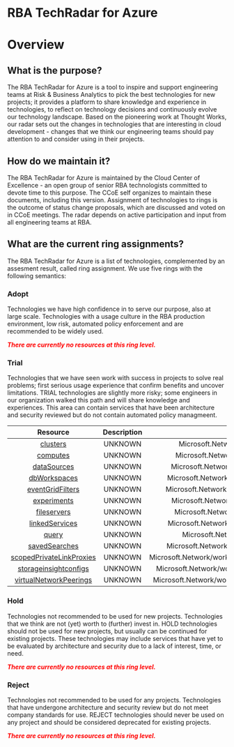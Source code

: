 
RBA TechRadar for Azure
=======================

# Overview

## What is the purpose?


The RBA TechRadar for Azure is a tool to inspire and support engineering teams at Risk & Business Analytics to pick the best technologies for new projects; it provides a platform to share knowledge and experience in technologies, to reflect on technology decisions and continuously evolve our technology landscape.  Based on the pioneering work at Thought Works, our radar sets out the changes in technologies that are interesting in cloud development - changes that we think our engineering teams should pay attention to and consider using in their projects.
## How do we maintain it?


The RBA TechRadar for Azure is maintained by the Cloud Center of Excellence - an open group of senior RBA technologists committed to devote time to this purpose.  The CCoE self organizes to maintain these documents, including this version.  Assignment of technologies to rings is the outcome of status change proposals, which are discussed and voted on in CCoE meetings.  The radar depends on active participation and input from all engineering teams at RBA.
## What are the current ring assignments?


The RBA TechRadar for Azure is a list of technologies, complemented by an assesment result, called ring assignment.  We use five rings with the following semantics:
### Adopt


Technologies we have high confidence in to serve our purpose, also at large scale.  Technologies with a usage culture in the RBA production environment, low risk, automated policy enforcement and are recommended to be widely used.  
  
***<font color="red"> There are currently no resources at this ring level. </font>***
### Trial


Technologies that we have seen work with success in projects to solve real problems;  first serious usage experience that confirm benefits and uncover limitations.  TRIAL technologies are slightly more risky; some engineers in our organization walked this path and will share knowledge and experiences.  This area can contain services that have been architecture and security reviewed but do not contain automated policy managmeent.  

|Resource|Description|Path|Status|
| :---: | :---: | :---: | :---: |
|[clusters](https://github.com/openrba/python-azure-techradar/tree/master/Microsoft.Network/workspaces/clusters)|UNKNOWN|Microsoft.Network/workspaces/clusters|TRIAL|
|[computes](https://github.com/openrba/python-azure-techradar/tree/master/Microsoft.Network/workspaces/computes)|UNKNOWN|Microsoft.Network/workspaces/computes|TRIAL|
|[dataSources](https://github.com/openrba/python-azure-techradar/tree/master/Microsoft.Network/workspaces/dataSources)|UNKNOWN|Microsoft.Network/workspaces/dataSources|TRIAL|
|[dbWorkspaces](https://github.com/openrba/python-azure-techradar/tree/master/Microsoft.Network/workspaces/dbWorkspaces)|UNKNOWN|Microsoft.Network/workspaces/dbWorkspaces|TRIAL|
|[eventGridFilters](https://github.com/openrba/python-azure-techradar/tree/master/Microsoft.Network/workspaces/eventGridFilters)|UNKNOWN|Microsoft.Network/workspaces/eventGridFilters|TRIAL|
|[experiments](https://github.com/openrba/python-azure-techradar/tree/master/Microsoft.Network/workspaces/experiments)|UNKNOWN|Microsoft.Network/workspaces/experiments|TRIAL|
|[fileservers](https://github.com/openrba/python-azure-techradar/tree/master/Microsoft.Network/workspaces/fileservers)|UNKNOWN|Microsoft.Network/workspaces/fileservers|TRIAL|
|[linkedServices](https://github.com/openrba/python-azure-techradar/tree/master/Microsoft.Network/workspaces/linkedServices)|UNKNOWN|Microsoft.Network/workspaces/linkedServices|TRIAL|
|[query](https://github.com/openrba/python-azure-techradar/tree/master/Microsoft.Network/workspaces/query)|UNKNOWN|Microsoft.Network/workspaces/query|TRIAL|
|[savedSearches](https://github.com/openrba/python-azure-techradar/tree/master/Microsoft.Network/workspaces/savedSearches)|UNKNOWN|Microsoft.Network/workspaces/savedSearches|TRIAL|
|[scopedPrivateLinkProxies](https://github.com/openrba/python-azure-techradar/tree/master/Microsoft.Network/workspaces/scopedPrivateLinkProxies)|UNKNOWN|Microsoft.Network/workspaces/scopedPrivateLinkProxies|TRIAL|
|[storageinsightconfigs](https://github.com/openrba/python-azure-techradar/tree/master/Microsoft.Network/workspaces/storageinsightconfigs)|UNKNOWN|Microsoft.Network/workspaces/storageinsightconfigs|TRIAL|
|[virtualNetworkPeerings](https://github.com/openrba/python-azure-techradar/tree/master/Microsoft.Network/workspaces/virtualNetworkPeerings)|UNKNOWN|Microsoft.Network/workspaces/virtualNetworkPeerings|TRIAL|

### Hold


Technologies not recommended to be used for new projects. Technologies that we think are not (yet) worth to (further) invest in.  HOLD technologies should not be used for new projects, but usually can be continued for existing projects.  These technologies may include services that have yet to be evaluated by architecture and security due to a lack of interest, time, or need.  
  
***<font color="red"> There are currently no resources at this ring level. </font>***
### Reject


Technologies not recommended to be used for any projects. Technologies that have undergone architecture and security review but do not meet company standards for use.  REJECT technologies should never be used on any project and should be considered deprecated for existing projects.  
  
***<font color="red"> There are currently no resources at this ring level. </font>***